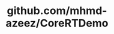 ---
layout: post
title: github.com/mhmd-azeez/CoreRTDemo
categories: link
tags: [انگلیسی, برنامه‌نویسی]
---